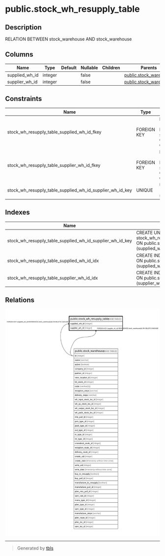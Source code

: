 # public.stock_wh_resupply_table

## Description

RELATION BETWEEN stock_warehouse AND stock_warehouse

## Columns

| Name | Type | Default | Nullable | Children | Parents | Comment |
| ---- | ---- | ------- | -------- | -------- | ------- | ------- |
| supplied_wh_id | integer |  | false |  | [public.stock_warehouse](public.stock_warehouse.md) |  |
| supplier_wh_id | integer |  | false |  | [public.stock_warehouse](public.stock_warehouse.md) |  |

## Constraints

| Name | Type | Definition |
| ---- | ---- | ---------- |
| stock_wh_resupply_table_supplied_wh_id_fkey | FOREIGN KEY | FOREIGN KEY (supplied_wh_id) REFERENCES stock_warehouse(id) ON DELETE CASCADE |
| stock_wh_resupply_table_supplier_wh_id_fkey | FOREIGN KEY | FOREIGN KEY (supplier_wh_id) REFERENCES stock_warehouse(id) ON DELETE CASCADE |
| stock_wh_resupply_table_supplied_wh_id_supplier_wh_id_key | UNIQUE | UNIQUE (supplied_wh_id, supplier_wh_id) |

## Indexes

| Name | Definition |
| ---- | ---------- |
| stock_wh_resupply_table_supplied_wh_id_supplier_wh_id_key | CREATE UNIQUE INDEX stock_wh_resupply_table_supplied_wh_id_supplier_wh_id_key ON public.stock_wh_resupply_table USING btree (supplied_wh_id, supplier_wh_id) |
| stock_wh_resupply_table_supplied_wh_id_idx | CREATE INDEX stock_wh_resupply_table_supplied_wh_id_idx ON public.stock_wh_resupply_table USING btree (supplied_wh_id) |
| stock_wh_resupply_table_supplier_wh_id_idx | CREATE INDEX stock_wh_resupply_table_supplier_wh_id_idx ON public.stock_wh_resupply_table USING btree (supplier_wh_id) |

## Relations

![er](public.stock_wh_resupply_table.svg)

---

> Generated by [tbls](https://github.com/k1LoW/tbls)
